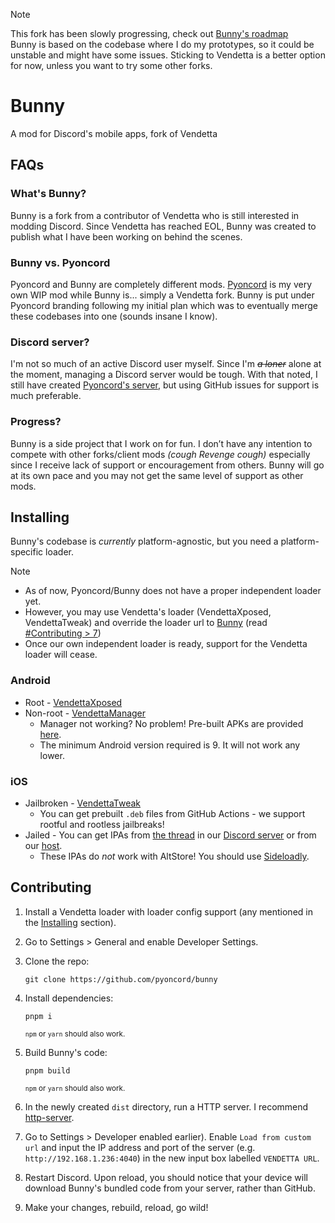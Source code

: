 > [!NOTE]
> This fork has been slowly progressing, check out [Bunny's roadmap](https://github.com/pyoncord/Bunny/issues/1)\
> Bunny is based on the codebase where I do my prototypes, so it could be unstable and might have some issues. Sticking to Vendetta is a better option for now, unless you want to try some other forks.


# Bunny
A mod for Discord's mobile apps, fork of Vendetta


## FAQs

### What's Bunny?
Bunny is a fork from a contributor of Vendetta who is still interested in modding Discord. Since Vendetta has reached EOL, Bunny was created to publish what I have been working on behind the scenes.


### Bunny vs. Pyoncord
Pyoncord and Bunny are completely different mods. [Pyoncord](https://github.com/pyoncord/pyoncord) is my very own WIP mod while Bunny is... simply a Vendetta fork. Bunny is put under Pyoncord branding following my initial plan which was to eventually merge these codebases into one (sounds insane I know).


### Discord server?
I'm not so much of an active Discord user myself. Since I'm ~~*a loner*~~ alone at the moment, managing a Discord server would be tough. With that noted, I still have created [Pyoncord's server](https://discord.gg/XjYgWXHb9Q), but using GitHub issues for support is much preferable.


### Progress?
Bunny is a side project that I work on for fun. I don’t have any intention to compete with other forks/client mods *(cough Revenge cough)* especially since I receive lack of support or encouragement from others. Bunny will go at its own pace and you may not get the same level of support as other mods.


## Installing
Bunny's codebase is *currently* platform-agnostic, but you need a platform-specific loader.
> [!NOTE]
> - As of now, Pyoncord/Bunny does not have a proper independent loader yet.
> - However, you may use Vendetta's loader (VendettaXposed, VendettaTweak) and override the loader url to [Bunny](https://raw.githubusercontent.com/pyoncord/detta-builds/main/bunny.js) (read [#Contributing > 7](#contributing))
> - Once our own independent loader is ready, support for the Vendetta loader will cease.


### Android
* Root - [VendettaXposed](https://github.com/vendetta-mod/VendettaXposed/releases/latest)
* Non-root - [VendettaManager](https://github.com/vendetta-mod/VendettaManager/releases/latest)
    - Manager not working? No problem! Pre-built APKs are provided [here](https://discord.k6.tf/).
    - The minimum Android version required is 9. It will not work any lower.


### iOS
* Jailbroken - [VendettaTweak](https://github.com/vendetta-mod/VendettaTweak)
    - You can get prebuilt `.deb` files from GitHub Actions - we support rootful and rootless jailbreaks!
* Jailed - You can get IPAs from [the thread](https://discord.com/channels/1015931589865246730/1087295482667208766) in our [Discord server](https://discord.gg/n9QQ4XhhJP) or from our [host](https://discord.k6.tf/ios/).
    - These IPAs do *not* work with AltStore! You should use [Sideloadly](https://sideloadly.io).


## Contributing
1. Install a Vendetta loader with loader config support (any mentioned in the [Installing](#installing) section).


2. Go to Settings > General and enable Developer Settings.


3. Clone the repo:
    ```
    git clone https://github.com/pyoncord/bunny
    ```


4. Install dependencies:
    ```
    pnpm i
    ```
    <sup>`npm` or `yarn` should also work.</sup>


5. Build Bunny's code:
    ```
    pnpm build
    ```
    <sup>`npm` or `yarn` should also work.</sup>


6. In the newly created `dist` directory, run a HTTP server. I recommend [http-server](https://www.npmjs.com/package/http-server).


7. Go to Settings > Developer enabled earlier). Enable `Load from custom url` and input the IP address and port of the server (e.g. `http://192.168.1.236:4040`) in the new input box labelled `VENDETTA URL`.


8. Restart Discord. Upon reload, you should notice that your device will download Bunny's bundled code from your server, rather than GitHub.


9. Make your changes, rebuild, reload, go wild!

